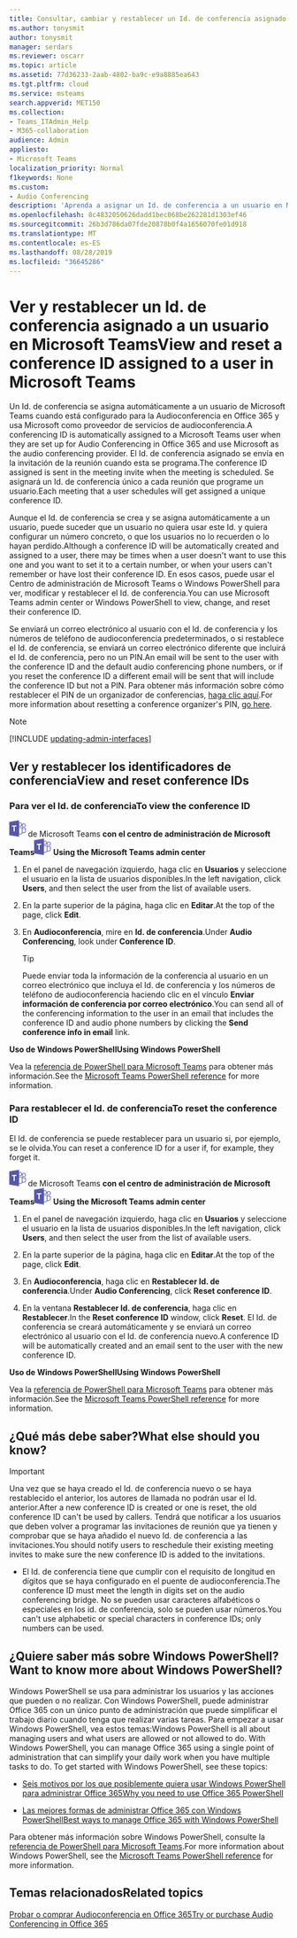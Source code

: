 ```yaml
---
title: Consultar, cambiar y restablecer un Id. de conferencia asignado a un usuario en Microsoft Teams
ms.author: tonysmit
author: tonysmit
manager: serdars
ms.reviewer: oscarr
ms.topic: article
ms.assetid: 77d36233-2aab-4802-ba9c-e9a8885ea643
ms.tgt.pltfrm: cloud
ms.service: msteams
search.appverid: MET150
ms.collection:
- Teams_ITAdmin_Help
- M365-collaboration
audience: Admin
appliesto:
- Microsoft Teams
localization_priority: Normal
f1keywords: None
ms.custom:
- Audio Conferencing
description: 'Aprenda a asignar un Id. de conferencia a un usuario en Microsoft Teams y cuáles deben ser los parámetros del Id. de conferencia. '
ms.openlocfilehash: 8c4832050626dadd1bec068be262281d1303ef46
ms.sourcegitcommit: 26b3d786da07fde20878b0f4a1656070fe01d918
ms.translationtype: MT
ms.contentlocale: es-ES
ms.lasthandoff: 08/28/2019
ms.locfileid: "36645286"
---
```

# <a name="view-and-reset-a-conference-id-assigned-to-a-user-in-microsoft-teams"></a><span data-ttu-id="dae67-103">Ver y restablecer un Id. de conferencia asignado a un usuario en Microsoft Teams</span><span class="sxs-lookup"><span data-stu-id="dae67-103">View and reset a conference ID assigned to a user in Microsoft Teams</span></span>

<span data-ttu-id="dae67-104">Un Id. de conferencia se asigna automáticamente a un usuario de Microsoft Teams cuando está configurado para la Audioconferencia en Office 365 y usa Microsoft como proveedor de servicios de audioconferencia.</span><span class="sxs-lookup"><span data-stu-id="dae67-104">A conferencing ID is automatically assigned to a Microsoft Teams user when they are set up for Audio Conferencing in Office 365 and use Microsoft as the audio conferencing provider.</span></span> <span data-ttu-id="dae67-105">El Id. de conferencia asignado se envía en la invitación de la reunión cuando esta se programa.</span><span class="sxs-lookup"><span data-stu-id="dae67-105">The conference ID assigned is sent in the meeting invite when the meeting is scheduled.</span></span> <span data-ttu-id="dae67-106">Se asignará un Id. de conferencia único a cada reunión que programe un usuario.</span><span class="sxs-lookup"><span data-stu-id="dae67-106">Each meeting that a user schedules will get assigned a unique conference ID.</span></span> 
  
<span data-ttu-id="dae67-107">Aunque el Id. de conferencia se crea y se asigna automáticamente a un usuario, puede suceder que un usuario no quiera usar este Id. y quiera configurar un número concreto, o que los usuarios no lo recuerden o lo hayan perdido.</span><span class="sxs-lookup"><span data-stu-id="dae67-107">Although a conference ID will be automatically created and assigned to a user, there may be times when a user doesn't want to use this one and you want to set it to a certain number, or when your users can't remember or have lost their conference ID.</span></span> <span data-ttu-id="dae67-108">En esos casos, puede usar el Centro de administración de Microsoft Teams o Windows PowerShell para ver, modificar y restablecer el Id. de conferencia.</span><span class="sxs-lookup"><span data-stu-id="dae67-108">You can use Microsoft Teams admin center or Windows PowerShell to view, change, and reset their conference ID.</span></span>
  
<span data-ttu-id="dae67-109">Se enviará un correo electrónico al usuario con el Id. de conferencia y los números de teléfono de audioconferencia predeterminados, o si restablece el Id. de conferencia, se enviará un correo electrónico diferente que incluirá el Id. de conferencia, pero no un PIN.</span><span class="sxs-lookup"><span data-stu-id="dae67-109">An email will be sent to the user with the conference ID and the default audio conferencing phone numbers, or if you reset the conference ID a different email will be sent that will include the conference ID but not a PIN.</span></span> <span data-ttu-id="dae67-110">Para obtener más información sobre cómo restablecer el PIN de un organizador de conferencias, [haga clic aquí](reset-a-conference-id-for-a-user-in-teams.md).</span><span class="sxs-lookup"><span data-stu-id="dae67-110">For more information about resetting a conference organizer's PIN, [go here](reset-a-conference-id-for-a-user-in-teams.md).</span></span> 

> [!NOTE]
> [!INCLUDE [updating-admin-interfaces](includes/updating-admin-interfaces.md)]
  
## <a name="view-and-reset-conference-ids"></a><span data-ttu-id="dae67-111">Ver y restablecer los identificadores de conferencia</span><span class="sxs-lookup"><span data-stu-id="dae67-111">View and reset conference IDs</span></span>

### <a name="to-view-the-conference-id"></a><span data-ttu-id="dae67-112">Para ver el Id. de conferencia</span><span class="sxs-lookup"><span data-stu-id="dae67-112">To view the conference ID</span></span>

<span data-ttu-id="dae67-113">![Un icono que muestra el logotipo](media/teams-logo-30x30.png) de Microsoft Teams **con el centro de administración de Microsoft Teams**</span><span class="sxs-lookup"><span data-stu-id="dae67-113">![An icon showing the Microsoft Teams logo](media/teams-logo-30x30.png) **Using the Microsoft Teams admin center**</span></span>

1. <span data-ttu-id="dae67-114">En el panel de navegación izquierdo, haga clic en **Usuarios** y seleccione el usuario en la lista de usuarios disponibles.</span><span class="sxs-lookup"><span data-stu-id="dae67-114">In the left navigation, click **Users**, and then select the user from the list of available users.</span></span>

2. <span data-ttu-id="dae67-115">En la parte superior de la página, haga clic en **Editar**.</span><span class="sxs-lookup"><span data-stu-id="dae67-115">At the top of the page, click **Edit**.</span></span>

3. <span data-ttu-id="dae67-116">En **Audioconferencia**, mire en **Id. de conferencia**.</span><span class="sxs-lookup"><span data-stu-id="dae67-116">Under **Audio Conferencing**, look under **Conference ID**.</span></span>

    > [!TIP]
    > <span data-ttu-id="dae67-117">Puede enviar toda la información de la conferencia al usuario en un correo electrónico que incluya el Id. de conferencia y los números de teléfono de audioconferencia haciendo clic en el vínculo **Enviar información de conferencia por correo electrónico**.</span><span class="sxs-lookup"><span data-stu-id="dae67-117">You can send all of the conferencing information to the user in an email that includes the conference ID and audio phone numbers by clicking the **Send conference info in email** link.</span></span>
  
<span data-ttu-id="dae67-118">**Uso de Windows PowerShell**</span><span class="sxs-lookup"><span data-stu-id="dae67-118">**Using Windows PowerShell**</span></span>

<span data-ttu-id="dae67-119">Vea la [referencia de PowerShell para Microsoft Teams](https://docs.microsoft.com/powershell/module/teams/?view=teams-ps) para obtener más información.</span><span class="sxs-lookup"><span data-stu-id="dae67-119">See the [Microsoft Teams PowerShell reference](https://docs.microsoft.com/powershell/module/teams/?view=teams-ps) for more information.</span></span>
    
  
### <a name="to-reset-the-conference-id"></a><span data-ttu-id="dae67-120">Para restablecer el Id. de conferencia</span><span class="sxs-lookup"><span data-stu-id="dae67-120">To reset the conference ID</span></span>

<span data-ttu-id="dae67-121">El Id. de conferencia se puede restablecer para un usuario si, por ejemplo, se le olvida.</span><span class="sxs-lookup"><span data-stu-id="dae67-121">You can reset a conference ID for a user if, for example, they forget it.</span></span>
  
<span data-ttu-id="dae67-122">![Un icono que muestra el logotipo](media/teams-logo-30x30.png) de Microsoft Teams **con el centro de administración de Microsoft Teams**</span><span class="sxs-lookup"><span data-stu-id="dae67-122">![An icon showing the Microsoft Teams logo](media/teams-logo-30x30.png) **Using the Microsoft Teams admin center**</span></span>

1. <span data-ttu-id="dae67-123">En el panel de navegación izquierdo, haga clic en **Usuarios** y seleccione el usuario en la lista de usuarios disponibles.</span><span class="sxs-lookup"><span data-stu-id="dae67-123">In the left navigation, click **Users**, and then select the user from the list of available users.</span></span>

2. <span data-ttu-id="dae67-124">En la parte superior de la página, haga clic en **Editar**.</span><span class="sxs-lookup"><span data-stu-id="dae67-124">At the top of the page, click **Edit**.</span></span>

3. <span data-ttu-id="dae67-125">En **Audioconferencia**, haga clic en **Restablecer Id. de conferencia**.</span><span class="sxs-lookup"><span data-stu-id="dae67-125">Under **Audio Conferencing**, click **Reset conference ID**.</span></span>

4. <span data-ttu-id="dae67-126">En la ventana **Restablecer Id. de conferencia**, haga clic en **Restablecer**.</span><span class="sxs-lookup"><span data-stu-id="dae67-126">In the **Reset conference ID** window, click **Reset**.</span></span> <span data-ttu-id="dae67-127">El Id. de conferencia se creará automáticamente y se enviará un correo electrónico al usuario con el Id. de conferencia nuevo.</span><span class="sxs-lookup"><span data-stu-id="dae67-127">A conference ID will be automatically created and an email sent to the user with the new conference ID.</span></span>
  
<span data-ttu-id="dae67-128">**Uso de Windows PowerShell**</span><span class="sxs-lookup"><span data-stu-id="dae67-128">**Using Windows PowerShell**</span></span>

<span data-ttu-id="dae67-129">Vea la [referencia de PowerShell para Microsoft Teams](https://docs.microsoft.com/powershell/module/teams/?view=teams-ps) para obtener más información.</span><span class="sxs-lookup"><span data-stu-id="dae67-129">See the [Microsoft Teams PowerShell reference](https://docs.microsoft.com/powershell/module/teams/?view=teams-ps) for more information.</span></span>


## <a name="what-else-should-you-know"></a><span data-ttu-id="dae67-130">¿Qué más debe saber?</span><span class="sxs-lookup"><span data-stu-id="dae67-130">What else should you know?</span></span>

   > [!IMPORTANT]
   >  <span data-ttu-id="dae67-131">Una vez que se haya creado el Id. de conferencia nuevo o se haya restablecido el anterior, los autores de llamada no podrán usar el Id. anterior.</span><span class="sxs-lookup"><span data-stu-id="dae67-131">After a new conference ID is created or one is reset, the old conference ID can't be used by callers.</span></span> <span data-ttu-id="dae67-132">Tendrá que notificar a los usuarios que deben volver a programar las invitaciones de reunión que ya tienen y comprobar que se haya añadido el nuevo Id. de conferencia a las invitaciones.</span><span class="sxs-lookup"><span data-stu-id="dae67-132">You should notify users to reschedule their existing meeting invites to make sure the new conference ID is added to the invitations.</span></span> 
  
    
- <span data-ttu-id="dae67-133">El Id. de conferencia tiene que cumplir con el requisito de longitud en dígitos que se haya configurado en el puente de audioconferencia.</span><span class="sxs-lookup"><span data-stu-id="dae67-133">The conference ID must meet the length in digits set on the audio conferencing bridge.</span></span> <span data-ttu-id="dae67-134">No se pueden usar caracteres alfabéticos o especiales en los id. de conferencia, solo se pueden usar números.</span><span class="sxs-lookup"><span data-stu-id="dae67-134">You can't use alphabetic or special characters in conference IDs; only numbers can be used.</span></span>
   
    
## <a name="want-to-know-more-about-windows-powershell"></a><span data-ttu-id="dae67-135">¿Quiere saber más sobre Windows PowerShell?</span><span class="sxs-lookup"><span data-stu-id="dae67-135">Want to know more about Windows PowerShell?</span></span>

<span data-ttu-id="dae67-p107">Windows PowerShell se usa para administrar los usuarios y las acciones que pueden o no realizar. Con Windows PowerShell, puede administrar Office 365 con un único punto de administración que puede simplificar el trabajo diario cuando tenga que realizar varias tareas. Para empezar a usar Windows PowerShell, vea estos temas:</span><span class="sxs-lookup"><span data-stu-id="dae67-p107">Windows PowerShell is all about managing users and what users are allowed or not allowed to do. With Windows PowerShell, you can manage Office 365 using a single point of administration that can simplify your daily work when you have multiple tasks to do. To get started with Windows PowerShell, see these topics:</span></span>
    
  - [<span data-ttu-id="dae67-139">Seis motivos por los que posiblemente quiera usar Windows PowerShell para administrar Office 365</span><span class="sxs-lookup"><span data-stu-id="dae67-139">Why you need to use Office 365 PowerShell</span></span>](https://go.microsoft.com/fwlink/?LinkId=525041)
    
  - [<span data-ttu-id="dae67-140">Las mejores formas de administrar Office 365 con Windows PowerShell</span><span class="sxs-lookup"><span data-stu-id="dae67-140">Best ways to manage Office 365 with Windows PowerShell</span></span>](https://go.microsoft.com/fwlink/?LinkId=525142)
    
<span data-ttu-id="dae67-141">Para obtener más información sobre Windows PowerShell, consulte la [referencia de PowerShell para Microsoft Teams](https://docs.microsoft.com/powershell/module/teams/?view=teams-ps).</span><span class="sxs-lookup"><span data-stu-id="dae67-141">For more information about Windows PowerShell, see the [Microsoft Teams PowerShell reference](https://docs.microsoft.com/powershell/module/teams/?view=teams-ps) for more information.</span></span>
    
## <a name="related-topics"></a><span data-ttu-id="dae67-142">Temas relacionados</span><span class="sxs-lookup"><span data-stu-id="dae67-142">Related topics</span></span>

[<span data-ttu-id="dae67-143">Probar o comprar Audioconferencia en Office 365</span><span class="sxs-lookup"><span data-stu-id="dae67-143">Try or purchase Audio Conferencing in Office 365</span></span>](/SkypeForBusiness/audio-conferencing-in-office-365/try-or-purchase-audio-conferencing-in-office-365)

